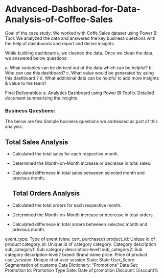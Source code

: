 # Advanced-Dashborad-for-Data-Analysis-of-Coffee-Sales

Goal of the case study:
We worked with Coffe Sales dataset using Power BI Tool. We analyzed the data and answered the key business questions with the help of dashboards and report and derive insights.

While building dashboards, we cleaned the data. Once we clean the data, we answered below questions:

a. What variables can be derived out of the data which can be helpful? 
b. Who can use this dashboard? 
c. What value would be generated by using this dashboard ? 
d. What additional data can be helpful to add more insights & value to the team?

Final Deliverables: 
a. Analytics Dashboard using Power BI Tool 
b. Detailed document summarizing the insights

### Business Questions:

The below are few Sample business questions we addressed as part of this analysis:

## Total Sales Analysis

- Calculated the total sales for each respective month.
- Determined the Month-on-Month increase or decrease in total sales.
- Calculated differnece in total sales betweeen selected month and previous month.

  ## Total Orders Analysis

- Calculated the total orders for each respective month.
- Determined the Month-on-Month increase or decrease in total orders.
- Calculated differnece in total orders betweeen selected month and previous month.

  
event_type: Type of event (view, cart, purchased)
product_id: Unique id of product
category_id: Unique id of category
category: Category description
sub_category1: Sub category description-level1
sub_category2: Sub category description-level2
brand: Brand name
price: Price of product
user_session: Unique id of user session
State: State
User_Score: Segmentation of custome
Data Dictionary:
“Promotions“ Data Set:
Promotion Id: Promotion Type
Date: Date of promotion
Discount: Discount%
